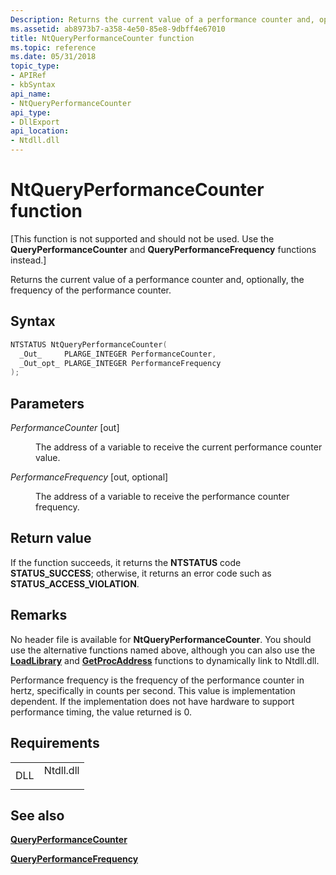 ```yaml
---
Description: Returns the current value of a performance counter and, optionally, the frequency of the performance counter.
ms.assetid: ab8973b7-a358-4e50-85e8-9dbff4e67010
title: NtQueryPerformanceCounter function
ms.topic: reference
ms.date: 05/31/2018
topic_type: 
- APIRef
- kbSyntax
api_name: 
- NtQueryPerformanceCounter
api_type: 
- DllExport
api_location: 
- Ntdll.dll
---
```


# NtQueryPerformanceCounter function

\[This function is not supported and should not be used. Use the **QueryPerformanceCounter** and **QueryPerformanceFrequency** functions instead.\]

Returns the current value of a performance counter and, optionally, the frequency of the performance counter.

## Syntax


```C++
NTSTATUS NtQueryPerformanceCounter(
  _Out_     PLARGE_INTEGER PerformanceCounter,
  _Out_opt_ PLARGE_INTEGER PerformanceFrequency
);
```



## Parameters

<dl> <dt>

*PerformanceCounter* \[out\]
</dt> <dd>

The address of a variable to receive the current performance counter value.

</dd> <dt>

*PerformanceFrequency* \[out, optional\]
</dt> <dd>

The address of a variable to receive the performance counter frequency.

</dd> </dl>

## Return value

If the function succeeds, it returns the **NTSTATUS** code **STATUS\_SUCCESS**; otherwise, it returns an error code such as **STATUS\_ACCESS\_VIOLATION**.

## Remarks

No header file is available for **NtQueryPerformanceCounter**. You should use the alternative functions named above, although you can also use the [**LoadLibrary**](https://msdn.microsoft.com/en-us/library/ms684175(v=VS.85).aspx) and [**GetProcAddress**](https://msdn.microsoft.com/en-us/library/ms683212(v=VS.85).aspx) functions to dynamically link to Ntdll.dll.

Performance frequency is the frequency of the performance counter in hertz, specifically in counts per second. This value is implementation dependent. If the implementation does not have hardware to support performance timing, the value returned is 0.

## Requirements



|                |                                                                                      |
|----------------|--------------------------------------------------------------------------------------|
| DLL<br/> | <dl> <dt>Ntdll.dll</dt> </dl> |



## See also

<dl> <dt>

[**QueryPerformanceCounter**](https://msdn.microsoft.com/library/ms644904(v=VS.85).aspx)
</dt> <dt>

[**QueryPerformanceFrequency**](https://msdn.microsoft.com/library/ms644905(v=VS.85).aspx)
</dt> </dl>

 

 




